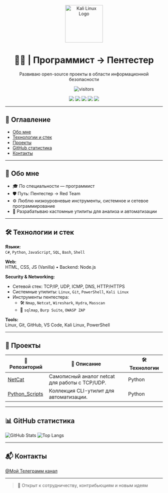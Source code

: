 <p align="center">
  <img src="https://upload.wikimedia.org/wikipedia/commons/2/2b/Kali-dragon-icon.svg" width="120" alt="Kali Linux Logo"/>
</p>

<h1 align="center">👨‍💻 | Программист → Пентестер</h1>
<p align="center">Развиваю open-source проекты в области информационной безопасности</p>

<p align="center">
  <img src="https://visitor-badge.laobi.icu/badge?page_id=Ivan-cell-create.Ivan-cell-create&left_color=gray&right_color=darkred" alt="visitors"/>
</p>

<p align="center">
  <img src="https://img.shields.io/badge/OS-Kali%20Linux-blue?logo=linux&logoColor=white"/>
  <img src="https://img.shields.io/badge/Editor-VS%20Code-007ACC?logo=visualstudiocode&logoColor=white"/>
  <img src="https://img.shields.io/badge/Shell-Bash-4EAA25?logo=gnubash&logoColor=white"/>
  <img src="https://img.shields.io/badge/Language-C%23-239120?logo=csharp&logoColor=white"/>
  <img src="https://img.shields.io/badge/Language-Python-3776AB?logo=python&logoColor=white"/>
</p>

---

## 🧭 Оглавление
- [Обо мне](#обо-мне)
- [Технологии и стек](#технологии-и-стек)
- [Проекты](#проекты)
- [GitHub статистика](#github-статистика)
- [Контакты](#контакты)

---

## 🧠 Обо мне

- 🎓 По специальности — программист
- 🛡️ Путь: Пентестер → Red Team
- ⚙️ Люблю низкоуровневые инструменты, системное и сетевое программирование
- 🧪 Разрабатываю кастомные утилиты для анализа и автоматизации

---

## 🛠️ Технологии и стек

**Языки:**  
`C#`, `Python`, `JavaScript`, `SQL`, `Bash`, `Shell`

**Web:**  
HTML, CSS, JS (Vanilla) • Backend: Node.js

**Security & Networking:**  
- Сетевой стек: TCP/IP, UDP, ICMP, DNS, HTTP/HTTPS  
- Системные утилиты: `Linux`, `Git`, `PowerShell`, `Kali Linux`
- Инструменты пентестера:
  - 🛠️ `Nmap`, `Netcat`, `Wireshark`, `Hydra`, `Masscan`
  - 🐍 `sqlmap`, `Burp Suite`, `OWASP ZAP`

**Tools:**  
Linux, Git, GitHub, VS Code, Kali Linux, PowerShell

---

## 📂 Проекты

| 📁 Репозиторий | 📄 Описание | 🛠️ Технологии |
|---------------|-------------|----------------|
| [NetCat](https://github.com/Ivan-cell-create/NetCat) | Самописный аналог netcat для работы с TCP/UDP. | Python |
| [Python_Scripts](https://github.com/Ivan-cell-create/Python_Scripts) | Коллекция CLI-утилит для автоматизации. | Python |

---

## 📊 GitHub статистика

![GitHub Stats](https://github-readme-stats.vercel.app/api?username=Ivan-cell-create&show_icons=true&theme=dark)
![Top Langs](https://github-readme-stats.vercel.app/api/top-langs/?username=Ivan-cell-create&layout=compact&theme=dark)

---

## 📬 Контакты

[@Мой Телеграмм канал](t.me/gitCloneEvil)

---

> 🎯 Открыт к сотрудничеству, контрибьюциям и новым идеям
